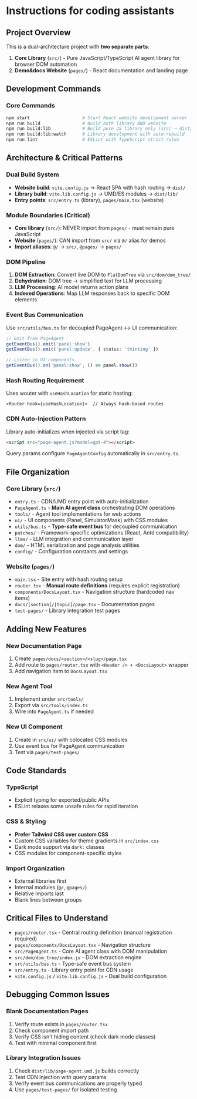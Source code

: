 # Instructions for coding assistants

## Project Overview

This is a dual-architecture project with **two separate parts**:

1. **Core Library** (`src/`) - Pure JavaScript/TypeScript AI agent library for browser DOM automation
2. **Demo&docs Website** (`pages/`) - React documentation and landing page

## Development Commands

### Core Commands

```bash
npm start                    # Start React website development server
npm run build                # Build both library AND website
npm run build:lib            # Build pure JS library only (src/ → dist/lib/)
npm run build:lib:watch      # Library development with auto-rebuild
npm run lint                 # ESLint with TypeScript strict rules
```

## Architecture & Critical Patterns

### Dual Build System

- **Website build**: `vite.config.js` → React SPA with hash routing → `dist/`
- **Library build**: `vite.lib.config.js` → UMD/ES modules → `dist/lib/`
- **Entry points**: `src/entry.ts` (library), `pages/main.tsx` (website)

### Module Boundaries (Critical)

- **Core library** (`src/`): NEVER import from `pages/` - must remain pure JavaScript
- **Website** (`pages/`): CAN import from `src/` via `@/` alias for demos
- **Import aliases**: `@/` → `src/`, `@pages/` → `pages/`

### DOM Pipeline

1. **DOM Extraction**: Convert live DOM to `FlatDomTree` via `src/dom/dom_tree/`
2. **Dehydration**: DOM tree → simplified text for LLM processing
3. **LLM Processing**: AI model returns action plans
4. **Indexed Operations**: Map LLM responses back to specific DOM elements

### Event Bus Communication

Use `src/utils/bus.ts` for decoupled PageAgent ↔ UI communication:

```typescript
// Emit from PageAgent
getEventBus().emit('panel:show')
getEventBus().emit('panel:update', { status: 'thinking' })

// Listen in UI components
getEventBus().on('panel:show', () => panel.show())
```

### Hash Routing Requirement

Uses wouter with `useHashLocation` for static hosting:

```tsx
<Router hook={useHashLocation}>  // Always hash-based routes
```

### CDN Auto-Injection Pattern

Library auto-initializes when injected via script tag:

```html
<script src="page-agent.js?model=gpt-4"></script>
```

Query params configure `PageAgentConfig` automatically in `src/entry.ts`.

## File Organization

### Core Library (`src/`)

- `entry.ts` - CDN/UMD entry point with auto-initialization
- `PageAgent.ts` - **Main AI agent class** orchestrating DOM operations
- `tools/` - Agent tool implementations for web actions
- `ui/` - UI components (Panel, SimulatorMask) with CSS modules
- `utils/bus.ts` - **Type-safe event bus** for decoupled communication
- `patches/` - Framework-specific optimizations (React, Antd compatibility)
- `llms/` - LLM integration and communication layer
- `dom/` - HTML serialization and page analysis utilities
- `config/` - Configuration constants and settings

### Website (`pages/`)

- `main.tsx` - Site entry with hash routing setup
- `router.tsx` - **Manual route definitions** (requires explicit registration)
- `components/DocsLayout.tsx` - Navigation structure (hardcoded nav items)
- `docs/[section]/[topic]/page.tsx` - Documentation pages
- `test-pages/` - Library integration test pages

## Adding New Features

### New Documentation Page

1. Create `pages/docs/<section>/<slug>/page.tsx`
2. Add route to `pages/router.tsx` with `<Header /> + <DocsLayout>` wrapper
3. Add navigation item to `DocsLayout.tsx`

### New Agent Tool

1. Implement under `src/tools/`
2. Export via `src/tools/index.ts`
3. Wire into `PageAgent.ts` if needed

### New UI Component

1. Create in `src/ui/` with colocated CSS modules
2. Use event bus for PageAgent communication
3. Test via `pages/test-pages/`

## Code Standards

### TypeScript

- Explicit typing for exported/public APIs
- ESLint relaxes some unsafe rules for rapid iteration

### CSS & Styling

- **Prefer Tailwind CSS over custom CSS**
- Custom CSS variables for theme gradients in `src/index.css`
- Dark mode support via `dark:` classes
- CSS modules for component-specific styles

### Import Organization

- External libraries first
- Internal modules (`@/`, `@pages/`)
- Relative imports last
- Blank lines between groups

## Critical Files to Understand

- `pages/router.tsx` - Central routing definition (manual registration required)
- `pages/components/DocsLayout.tsx` - Navigation structure
- `src/PageAgent.ts` - Core AI agent class with DOM manipulation
- `src/dom/dom_tree/index.js` - DOM extraction engine
- `src/utils/bus.ts` - Type-safe event bus system
- `src/entry.ts` - Library entry point for CDN usage
- `vite.config.js` / `vite.lib.config.js` - Dual build configuration

## Debugging Common Issues

### Blank Documentation Pages

1. Verify route exists in `pages/router.tsx`
2. Check component import path
3. Verify CSS isn't hiding content (check dark mode classes)
4. Test with minimal component first

### Library Integration Issues

1. Check `dist/lib/page-agent.umd.js` builds correctly
2. Test CDN injection with query params
3. Verify event bus communications are properly typed
4. Use `pages/test-pages/` for isolated testing
